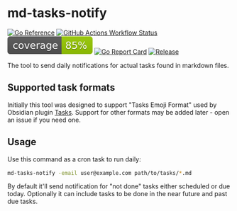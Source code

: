 # md-tasks-notify

[![Go Reference](https://pkg.go.dev/badge/github.com/powerman/md-tasks-notify.svg)](https://pkg.go.dev/github.com/powerman/md-tasks-notify)
[![GitHub Actions Workflow Status](https://img.shields.io/github/actions/workflow/status/powerman/md-tasks-notify/test.yml?logo=github&label=build)](https://github.com/powerman/md-tasks-notify/actions/workflows/test.yml)
[![Coverage Status](https://raw.githubusercontent.com/powerman/md-tasks-notify/gh-badges/coverage.svg)](https://github.com/powerman/md-tasks-notify/actions/workflows/test.yml)
[![Go Report Card](https://goreportcard.com/badge/github.com/powerman/md-tasks-notify)](https://goreportcard.com/report/github.com/powerman/md-tasks-notify)
[![Release](https://img.shields.io/github/v/release/powerman/md-tasks-notify)](https://github.com/powerman/md-tasks-notify/releases/latest)

The tool to send daily notifications for actual tasks found in markdown files.

## Supported task formats

Initially this tool was designed to support "Tasks Emoji Format" used by Obsidian plugin
[Tasks](https://publish.obsidian.md/tasks/Introduction).
Support for other formats may be added later - open an issue if you need one.

## Usage

Use this command as a cron task to run daily:

```sh
md-tasks-notify -email user@example.com path/to/tasks/*.md
```

By default it'll send notification for "not done" tasks either scheduled or due today.
Optionally it can include tasks to be done in the near future and past due tasks.
